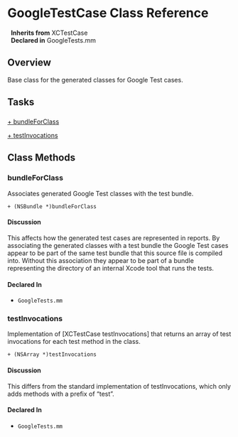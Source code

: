 # GoogleTestCase Class Reference

&nbsp;&nbsp;**Inherits from** XCTestCase  
&nbsp;&nbsp;**Declared in** GoogleTests.mm  

## Overview

Base class for the generated classes for Google Test cases.

## Tasks

### 

[+&nbsp;bundleForClass](#//api/name/bundleForClass)  

[+&nbsp;testInvocations](#//api/name/testInvocations)  

<a title="Class Methods" name="class_methods"></a>
## Class Methods

<a name="//api/name/bundleForClass" title="bundleForClass"></a>
### bundleForClass

Associates generated Google Test classes with the test bundle.

`+ (NSBundle *)bundleForClass`

#### Discussion
This affects how the generated test cases are represented in reports. By
associating the generated classes with a test bundle the Google Test cases
appear to be part of the same test bundle that this source file is compiled
into. Without this association they appear to be part of a bundle
representing the directory of an internal Xcode tool that runs the tests.

#### Declared In
* `GoogleTests.mm`

<a name="//api/name/testInvocations" title="testInvocations"></a>
### testInvocations

Implementation of [XCTestCase testInvocations] that returns an array of test
invocations for each test method in the class.

`+ (NSArray *)testInvocations`

#### Discussion
This differs from the standard implementation of testInvocations, which only
adds methods with a prefix of &ldquo;test&rdquo;.

#### Declared In
* `GoogleTests.mm`

